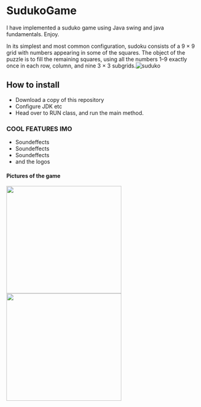 # SudukoGame
I have implemented a suduko game using Java swing and java fundamentals. Enjoy.


In its simplest and most common configuration, sudoku consists of a 9 × 9 grid with numbers appearing in some of the squares. The object of the puzzle is to fill the remaining squares, using all the numbers 1–9 exactly once in each row, column, and nine 3 × 3 subgrids.![suduko](https://user-images.githubusercontent.com/90839872/159595454-d34ddfab-9319-47e0-9f8b-b51cc2cb3ba6.png)

## How to install
* Download a copy of this repository
* Configure JDK etc
* Head over to RUN class, and run the main method.

### COOL FEATURES IMO
* Soundeffects
* Soundeffects
* Soundeffects
* and the logos

#### Pictures of the game
<img src="https://user-images.githubusercontent.com/90839872/159596209-e561fbe9-6a88-4b78-bc4d-f9b43a3dd500.PNG"
 width="300" height="280">
 <img src="https://user-images.githubusercontent.com/90839872/159596341-589134ac-a511-4083-a2d8-620ce482d14d.PNG"
 width="300" height="280">
